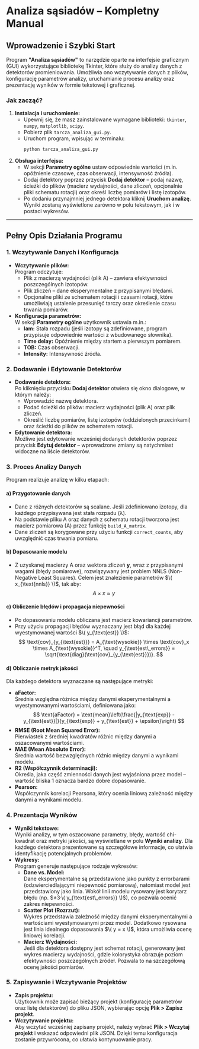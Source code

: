 # Analiza sąsiadów – Kompletny Manual

## Wprowadzenie i Szybki Start

Program **"Analiza sąsiadów"** to narzędzie oparte na interfejsie graficznym (GUI) wykorzystujące bibliotekę Tkinter, które służy do analizy danych z detektorów promieniowania. Umożliwia ono wczytywanie danych z plików, konfigurację parametrów analizy, uruchamianie procesu analizy oraz prezentację wyników w formie tekstowej i graficznej.

### Jak zacząć?
1. **Instalacja i uruchomienie:**
   - Upewnij się, że masz zainstalowane wymagane biblioteki: `tkinter`, `numpy`, `matplotlib`, `scipy`.
   - Pobierz plik `tarcza_analiza_gui.py`.
   - Uruchom program, wpisując w terminalu:
     ```sh
     python tarcza_analiza_gui.py
     ```
2. **Obsługa interfejsu:**
   - W sekcji **Parametry ogólne** ustaw odpowiednie wartości (m.in. opóźnienie czasowe, czas obserwacji, intensywność źródła).
   - Dodaj detektory poprzez przycisk **Dodaj detektor** – podaj nazwę, ścieżki do plików (macierz wydajności, dane zliczeń, opcjonalnie pliki schematu rotacji) oraz określ liczbę pomiarów i listę izotopów.
   - Po dodaniu przynajmniej jednego detektora kliknij **Uruchom analizę**. Wyniki zostaną wyświetlone zarówno w polu tekstowym, jak i w postaci wykresów.

---

## Pełny Opis Działania Programu

### 1. Wczytywanie Danych i Konfiguracja
- **Wczytywanie plików:**  
  Program odczytuje:
  - Plik z macierzą wydajności (plik A) – zawiera efektywności poszczególnych izotopów.
  - Plik zliczeń – dane eksperymentalne z przypisanymi błędami.
  - Opcjonalne pliki ze schematem rotacji i czasami rotacji, które umożliwiają ustalenie przesunięć tarczy oraz określenie czasu trwania pomiarów.
- **Konfiguracja parametrów:**  
  W sekcji **Parametry ogólne** użytkownik ustawia m.in.:
  - **lam:** Stała rozpadu (jeśli izotopy są zdefiniowane, program przypisuje odpowiednie wartości z wbudowanego słownika).
  - **Time delay:** Opóźnienie między startem a pierwszym pomiarem.
  - **TOB:** Czas obserwacji.
  - **Intensity:** Intensywność źródła.

### 2. Dodawanie i Edytowanie Detektorów
- **Dodawanie detektora:**  
  Po kliknięciu przycisku **Dodaj detektor** otwiera się okno dialogowe, w którym należy:
  - Wprowadzić nazwę detektora.
  - Podać ścieżki do plików: macierz wydajności (plik A) oraz plik zliczeń.
  - Określić liczbę pomiarów, listę izotopów (oddzielonych przecinkami) oraz ścieżki do plików ze schematem rotacji.
- **Edytowanie detektora:**  
  Możliwe jest edytowanie wcześniej dodanych detektorów poprzez przycisk **Edytuj detektor** – wprowadzone zmiany są natychmiast widoczne na liście detektorów.

### 3. Proces Analizy Danych
Program realizuje analizę w kilku etapach:

#### a) Przygotowanie danych
- Dane z różnych detektorów są scalane. Jeśli zdefiniowano izotopy, dla każdego przypisywana jest stała rozpadu (λ).
- Na podstawie pliku A oraz danych z schematu rotacji tworzona jest macierz pomiarowa (A) przez funkcję `build_A_matrix`.
- Dane zliczeń są korygowane przy użyciu funkcji `correct_counts`, aby uwzględnić czas trwania pomiaru.

#### b) Dopasowanie modelu
- Z uzyskanej macierzy A oraz wektora zliczeń **y**, wraz z przypisanymi wagami (błędy pomiarowe), rozwiązywany jest problem NNLS (Non-Negative Least Squares). Celem jest znalezienie parametrów $\( x_{\text{nnls}} \)$, tak aby:
  $$
  A \times x \approx y
  $$

#### c) Obliczenie błędów i propagacja niepewności
- Po dopasowaniu modelu obliczana jest macierz kowariancji parametrów.
- Przy użyciu propagacji błędów wyznaczany jest błąd dla każdej wyestymowanej wartości $\( y_{\text{est}} \)$:
  $$
  \text{cov}_{y_{\text{est}}} = A_{\text{wysokie}} \times \text{cov}_x \times A_{\text{wysokie}}^T, \quad y_{\text{est\_errors}} = \sqrt{\text{diag}(\text{cov}_{y_{\text{est}}})}.
  $$

#### d) Obliczanie metryk jakości
Dla każdego detektora wyznaczane są następujące metryki:
- **aFactor:**  
  Średnia względna różnica między danymi eksperymentalnymi a wyestymowanymi wartościami, definiowana jako:
  $$
  \text{aFactor} = \text{mean}\left(\frac{|y_{\text{exp}} - y_{\text{est}}|}{y_{\text{exp}} + y_{\text{est}} + \epsilon}\right)
  $$
- **RMSE (Root Mean Squared Error):**  
  Pierwiastek z średniej kwadratów różnic między danymi a oszacowanymi wartościami.
- **MAE (Mean Absolute Error):**  
  Średnia wartość bezwzględnych różnic między danymi a wynikami modelu.
- **R2 (Współczynnik determinacji):**  
  Określa, jaka część zmienności danych jest wyjaśniona przez model – wartość bliska 1 oznacza bardzo dobre dopasowanie.
- **Pearson:**  
  Współczynnik korelacji Pearsona, który ocenia liniową zależność między danymi a wynikami modelu.

### 4. Prezentacja Wyników
- **Wyniki tekstowe:**  
  Wyniki analizy, w tym oszacowane parametry, błędy, wartość chi-kwadrat oraz metryki jakości, są wyświetlane w polu **Wyniki analizy**. Dla każdego detektora prezentowane są szczegółowe informacje, co ułatwia identyfikację potencjalnych problemów.
- **Wykresy:**  
  Program generuje następujące rodzaje wykresów:
  - **Dane vs. Model:**  
    Dane eksperymentalne są przedstawione jako punkty z errorbarami (odzwierciedlającymi niepewność pomiarową), natomiast model jest przedstawiony jako linia. Wokół linii modelu rysowany jest korytarz błędu (np. $±3·\( y_{\text{est\_errors}} \)$), co pozwala ocenić zakres niepewności.
  - **Scatter Plot (Rozrzut):**  
    Wykres przedstawia zależność między danymi eksperymentalnymi a wartościami wyestymowanymi przez model. Dodatkowo rysowana jest linia idealnego dopasowania $\( y = x \)$, która umożliwia ocenę liniowej korelacji.
  - **Macierz Wydajności:**  
    Jeśli dla detektora dostępny jest schemat rotacji, generowany jest wykres macierzy wydajności, gdzie kolorystyka obrazuje poziom efektywności poszczególnych źródeł. Pozwala to na szczegółową ocenę jakości pomiarów.

### 5. Zapisywanie i Wczytywanie Projektów
- **Zapis projektu:**  
  Użytkownik może zapisać bieżący projekt (konfigurację parametrów oraz listę detektorów) do pliku JSON, wybierając opcję **Plik > Zapisz projekt**.
- **Wczytywanie projektu:**  
  Aby wczytać wcześniej zapisany projekt, należy wybrać **Plik > Wczytaj projekt** i wskazać odpowiedni plik JSON. Dzięki temu konfiguracja zostanie przywrócona, co ułatwia kontynuowanie pracy.
